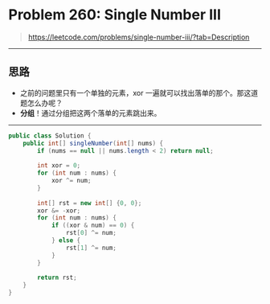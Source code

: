 # Problem 260: Single Number III

> https://leetcode.com/problems/single-number-iii/?tab=Description

---------

## 思路

* 之前的问题里只有一个单独的元素，xor 一遍就可以找出落单的那个。那这道题怎么办呢？
* **分组**！通过分组把这两个落单的元素跳出来。

-------------

```java
public class Solution {
    public int[] singleNumber(int[] nums) {
        if (nums == null || nums.length < 2) return null;
        
        int xor = 0;
        for (int num : nums) {
            xor ^= num;
        }
        
        int[] rst = new int[] {0, 0};
        xor &= -xor;
        for (int num : nums) {
            if ((xor & num) == 0) {
                rst[0] ^= num;
            } else {
                rst[1] ^= num;
            }
        }
        
        return rst;
    }
}
```



